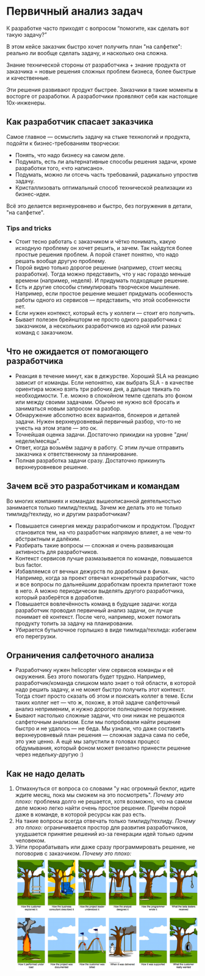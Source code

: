 # Первичный анализ задач

К разработке часто приходят с вопросом “помогите, как сделать вот такую задачу?”

В этом кейсе заказчик быстро хочет получить план "на салфетке": реально ли вообще сделать задачу, и насколько она сложна.

Знание технической стороны от разработчика + знание продукта от заказчика = новые решения сложных проблем бизнеса, более быстрые и качественные.

Эти решения развивают продукт быстрее. Заказчики в такие моменты в восторге от разработки. А разработчики проявляют себя как настоящие 10x-инженеры.

## Как разработчик спасает заказчика

Самое главное — осмыслить задачу на стыке технологий и продукта, подойти к бизнес-требованиям творчески:
- Понять, что надо бизнесу на самом деле.
- Подумать, есть ли альтернативные способы решения задачи, кроме разработки того, «что написано».
- Подумать, можно ли отсечь часть требований, радикально упростив задачу.
- Кристаллизовать оптимальный способ технической реализации из бизнес-идеи.

Всё это делается верхнеуровнево и быстро, без погружения в детали, "на салфетке".

### Tips and tricks

- Стоит тесно работать с заказчиком и чётко понимать, какую исходную проблему он хочет решить, и зачем. Так найдутся более простые решения проблем. А порой станет понятно, что надо решать вообще другую проблему.
- Порой видно только дорогое решение (например, cтоит месяц разработки). Тогда можно представить, что у нас гораздо меньше времени (например, неделя). И придумать подходящее решение.
- Есть и другие способы стимулировать творческое мышление. Например, если простое решение мешает придумать особенность работы одного из сервисов — представить, что этой особенности нет.
- Если нужен контекст, который есть у коллеги — стоит его получить.
- Бывает полезен брейншторм не просто одного разработчика с заказчиком, а нескольких разработчиков из одной или разных команд с заказчиком.

## Что не ожидается от помогающего разработчика

- Реакция в течение минут, как в дежурстве. Хороший SLA на реакцию зависит от команды.
Если непонятно, как выбрать SLA - в качестве ориентира можно взять три рабочих дня, а дальше твикать по необходимости. Т.е. можно в спокойном темпе сделать это фоном или между своими задачами. Обычно не нужно всё бросать и заниматься новым запросом на разбор.
- Обнаружение абсолютно всех вариантов, блокеров и деталей задачи.
Нужен верхнеуровневый первичный разбор, что-то не учесть на этом этапе — это ок.
- Точнейшая оценка задачи. Достаточно прикидки на уровне "дни/недели/месяцы".
- Ответ, когда возьмём задачу в работу. С этим лучше отправить заказчика к ответственному за планирование.
- Полная разработка задачи сразу. Достаточно прикинуть верхнеуровневое решение.

## Зачем всё это разработчикам и командам

Во многих компаниях и командах вышеописанной деятельностью занимается только тимлид/техлид. Зачем же делать это не только тимлиду/техлиду, но и другим разработчикам?

- Повышается синергия между разработчиком и продуктом.
Продукт становится тем, на что разработчик напрямую влияет, а не чем-то абстрактным и далёким.
- Разбирать такие вопросы — сложная и очень развивающая активность для разработчиков.
- Контекст сервисов лучше размазывается по команде, повышается bus factor.
- Избавляемся от вечных дежурств по доработкам в фичах.
Например, когда за проект отвечал конкретный разработчик, часто и все вопросы по дальнейшим доработкам проекта прилетают тоже в него. А можно периодически выделять другого разработчика, который разберётся в доработке.
- Повышается вовлечённость команд в будущие задачи: когда разработчик проводил первичный анализ задачи, он лучше понимает её контекст.
После чего, например, может помогать продукту топить за задачу на планировании.
- Убирается бутылочное горлышко в виде тимлида/техлида: избегаем его перегрузки.

## Ограничения салфеточного анализа

- Разработчику нужен helicopter view сервисов команды и её окружения. Без этого помогать будет трудно.
Например, разработчик/команда слишком мало знает о той области, в которой надо решить задачу, и не может быстро получить этот контекст. Тогда стоит просто сказать об этом и поискать коллег в теме. Если таких коллег нет — что ж, похоже, в этой задаче салфеточный анализ неприменим, и нужно дорогое полноценное погружение.
- Бывают настолько сложные задачи, что они никак не решаются салфеточным анализом. Если мы попробовали найти решение быстро и не удалось — не беда. Мы узнали, что даже составить верхнеуровневый план решения — сложная задача сама по себе, это уже ценно. А ещё мы запустили в головах процесс обдумывания, который фоном может внезапно принести решение через недельку-другую :)

## Как не надо делать

1. Отмахнуться от вопроса со словами "у нас огромный беклог, идите ждите месяц, пока мы сможем на это посмотреть".
_Почему это плохо:_ проблема долго не решается, хотя возможно, что на самом деле можно легко найти очень простое решение. Причём порой даже в команде, в которой ресурсы как раз есть.
2. На такие вопросы всегда отвечать только тимлиду/техлиду.
_Почему это плохо:_ ограничивается простор для развития разработчиков, ухудшается принятие решений из-за генерации идей только одним человеком.
3. Уйти прорабатывать или даже сразу программировать решение, не поговорив с заказчиком.
_Почему это плохо:_
![What the customer really wanted?](project-cartoon.png)
